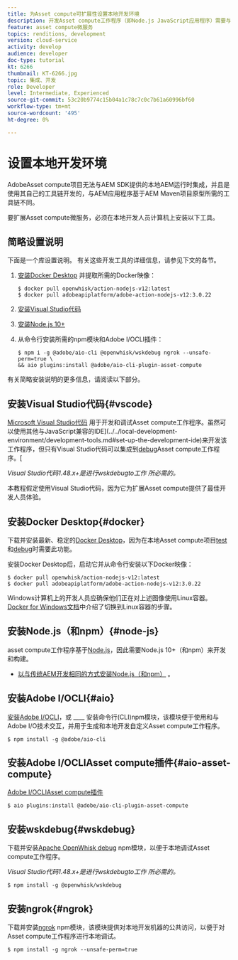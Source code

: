 ```yaml
---
title: 为Asset compute可扩展性设置本地开发环境
description: 开发Asset compute工作程序（即Node.js JavaScript应用程序）需要与传统AEM开发不同的特定开发工具，这些工具从Node.js和各种npm模块到Docker Desktop和Microsoft Visual Studio代码，不一而足。
feature: asset compute微服务
topics: renditions, development
version: cloud-service
activity: develop
audience: developer
doc-type: tutorial
kt: 6266
thumbnail: KT-6266.jpg
topic: 集成、开发
role: Developer
level: Intermediate, Experienced
source-git-commit: 53c20b9774c15b04a1c78c7c0c7b61a60996bf60
workflow-type: tm+mt
source-wordcount: '495'
ht-degree: 0%

---
```



# 设置本地开发环境

AdobeAsset compute项目无法与AEM SDK提供的本地AEM运行时集成，并且是使用其自己的工具链开发的，与AEM应用程序基于AEM Maven项目原型所需的工具链不同。

要扩展Asset compute微服务，必须在本地开发人员计算机上安装以下工具。

## 简略设置说明

下面是一个库设置说明。 有关这些开发工具的详细信息，请参见下文的各节。

1. [安装Docker Desktop](https://www.docker.com/products/docker-desktop) 并提取所需的Docker映像：

   ```
   $ docker pull openwhisk/action-nodejs-v12:latest
   $ docker pull adobeapiplatform/adobe-action-nodejs-v12:3.0.22
   ```

1. [安装Visual Studio代码](https://code.visualstudio.com/download)
1. [安装Node.js 10+](../../local-development-environment/development-tools.md#node-js)
1. 从命令行安装所需的npm模块和Adobe I/OCLI插件：

   ```
   $ npm i -g @adobe/aio-cli @openwhisk/wskdebug ngrok --unsafe-perm=true \
   && aio plugins:install @adobe/aio-cli-plugin-asset-compute
   ```

有关简略安装说明的更多信息，请阅读以下部分。

## 安装Visual Studio代码{#vscode}

[Microsoft Visual Studio代码](https://code.visualstudio.com/download) 用于开发和调试Asset compute工作程序。虽然可以使用其他与JavaScript兼容的IDE](../../local-development-environment/development-tools.md#set-up-the-development-ide)来开发该工作程序，但只有Visual Studio代码可以集成到[debug](../test-debug/debug.md)Asset compute工作程序。[

_Visual Studio代码1.48.x+是进行wskdebugto工作 [](#wskdebug) 所必需的。_

本教程假定使用Visual Studio代码，因为它为扩展Asset compute提供了最佳开发人员体验。

## 安装Docker Desktop{#docker}

下载并安装最新、稳定的[Docker Desktop](https://www.docker.com/products/docker-desktop)，因为在本地Asset compute项目[test](../test-debug/test.md)和[debug](../test-debug/debug.md)时需要此功能。

安装Docker Desktop后，启动它并从命令行安装以下Docker映像：

```
$ docker pull openwhisk/action-nodejs-v12:latest
$ docker pull adobeapiplatform/adobe-action-nodejs-v12:3.0.22
```

Windows计算机上的开发人员应确保他们正在对上述图像使用Linux容器。 [Docker for Windows文档](https://docs.docker.com/docker-for-windows/)中介绍了切换到Linux容器的步骤。

## 安装Node.js（和npm）{#node-js}

asset compute工作程序基于[Node.js](https://nodejs.org/)，因此需要Node.js 10+（和npm）来开发和构建。

+ [以与传统AEM开发相同的方式安装Node.js（和npm）](../../local-development-environment/development-tools.md#node-js) 。

## 安装Adobe I/OCLI{#aio}

[安装Adobe I/OCLI](../../local-development-environment/development-tools.md#aio-cli)，或 ____ 安装命令行(CLI)npm模块，该模块便于使用和与Adobe I/O技术交互，并用于生成和本地开发自定义Asset compute工作程序。

```
$ npm install -g @adobe/aio-cli
```

## 安装Adobe I/OCLIAsset compute插件{#aio-asset-compute}

[Adobe I/OCLIAsset compute插件](https://github.com/adobe/aio-cli-plugin-asset-compute)

```
$ aio plugins:install @adobe/aio-cli-plugin-asset-compute
```

## 安装wskdebug{#wskdebug}

下载并安装[Apache OpenWhisk debug](https://www.npmjs.com/package/@openwhisk/wskdebug) npm模块，以便于本地调试Asset compute工作程序。

_Visual Studio代码1.48.x+是进行wskdebugto工作 [](#wskdebug) 所必需的。_

```
$ npm install -g @openwhisk/wskdebug
```

## 安装ngrok{#ngrok}

下载并安装[ngrok](https://www.npmjs.com/package/ngrok) npm模块，该模块提供对本地开发机器的公共访问，以便于对Asset compute工作程序进行本地调试。

```
$ npm install -g ngrok --unsafe-perm=true
```
